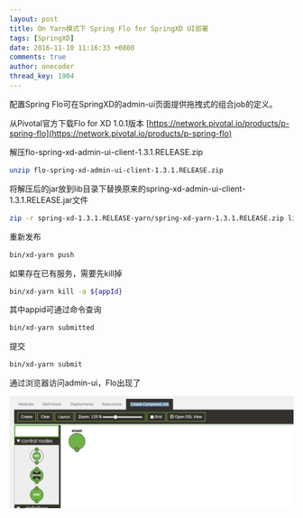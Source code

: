 ```yaml
---
layout: post
title: On Yarn模式下 Spring Flo for SpringXD UI部署
tags: [SpringXD]
date: 2016-11-10 11:16:33 +0800
comments: true
author: onecoder
thread_key: 1904
---
```

配置Spring Flo可在SpringXD的admin-ui页面提供拖拽式的组合job的定义。

从Pivotal官方下载Flo for XD 1.0.1版本
[https://network.pivotal.io/products/p-spring-flo](https://network.pivotal.io/products/p-spring-flo)

<!--break-->

解压flo-spring-xd-admin-ui-client-1.3.1.RELEASE.zip

```bash
unzip flo-spring-xd-admin-ui-client-1.3.1.RELEASE.zip
```

将解压后的jar放到lib目录下替换原来的spring-xd-admin-ui-client-1.3.1.RELEASE.jar文件

```bash
zip -r spring-xd-1.3.1.RELEASE-yarn/spring-xd-yarn-1.3.1.RELEASE.zip lib/spring-xd-admin-ui-client-1.3.1.RELEASE.jar
```

重新发布

```bash
bin/xd-yarn push
```

如果存在已有服务，需要先kill掉

```bash
bin/xd-yarn kill -a ${appId}
```

其中appid可通过命令查询

```bash
bin/xd-yarn submitted
```

提交

```bash
bin/xd-yarn submit
```

通过浏览器访问admin-ui，Flo出现了

![](images/post/flo-for-springxd-on-yarn/flo-for-xd.png)